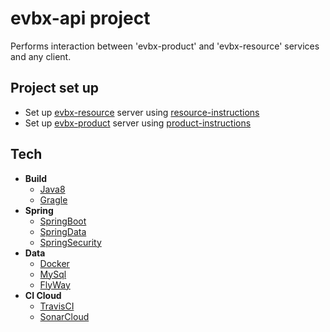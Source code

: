 
# evbx-api project
Performs interaction between 'evbx-product' and 'evbx-resource' services and any client.
## Project set up
* Set up [evbx-resource](https://github.com/klindziukp/evbx-product) server using [resource-instructions](https://github.com/klindziukp/evbx-resource/blob/master/README.md)
* Set up [evbx-product](https://github.com/klindziukp/evbx-product) server using [product-instructions](https://github.com/klindziukp/evbx-product/blob/master/README.md)
## Tech
* **Build**
    * [Java8](https://www.oracle.com/java/technologies/javase-jre8-downloads.html/)
    * [Gragle](https://gradle.org/)
* **Spring**
    * [SpringBoot](https://spring.io/projects/spring-boot)
    * [SpringData](https://spring.io/projects/spring-data-jpa)
    * [SpringSecurity](https://spring.io/projects/spring-security)
* **Data**
    * [Docker](https://www.docker.com/)
    * [MySql](https://www.mysql.com/)
    * [FlyWay](https://flywaydb.org/)
* **CI Cloud**
    * [TravisCI](https://travis-ci.org/)
    * [SonarCloud](https://sonarcloud.io/)
    
